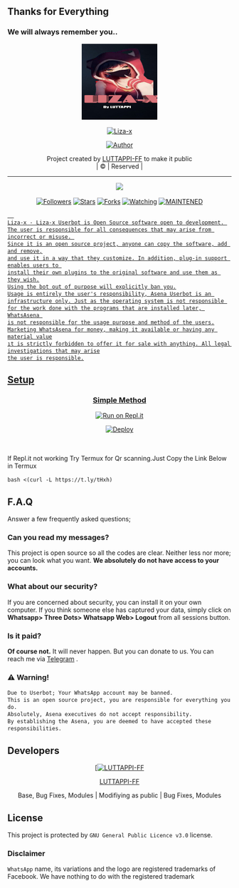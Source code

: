 ## Thanks for Everything 
### We will always remember you..

<div align="center">
  <img border-radius: 15px src="Liza--xx.jpg" width="170" height="170"/>
  <p align="center">
<a href="#"><img title="Liza-x" src="https://img.shields.io/badge/LUTTAPPI-FF-pink?colorA=%23ff0000&colorB=%23017e40&style=for-the-badge"></a>
</p>
  <p align="center">
<a href="https://github.com/LUTTAPPI-FF"><img title="Author" src="https://img.shields.io/badge/Author-LUTTAPPI-FF/Liza-x?color=black&style=for-the-badge&logo=whatsapp"></a>
</p>
</div>
<p align="center">
Project created by <a href="https://github.com/LUTTAPPI-FF">LUTTAPPI-FF</a> to make it public
    <br>
       | © |
        Reserved |
    <br> 
</p>

----

  <p align="center">
  <a href="https://github.com/LUTTAPPI-FF/Liza-x ">
    <img src="https://img.shields.io/github/repo-size/LUTTAPPI-FF/Liza-x?color=green&label=Repo%20total%20size&style=plastic">
<p align="center">
<a href="https://github.com/LUTTAPPI-FF/followers"><img title="Followers" src="https://img.shields.io/github/followers/LUTTAPPI-FF?color=red&style=flat-circle"></a>
<a href="https://github.com/LUTTAPPI-FF/Liza-x/stargazers/"><img title="Stars" src="https://img.shields.io/github/stars/LUTTAPPI-FF/Liza-x?color=red&style=flat-square"></a>
<a href="https://github.com/LUTTAPPI-FF/Liza-x/network/members"><img title="Forks" src="https://img.shields.io/github/forks/LUTTAPPI-FF/Liza-x?color=red&style=flat-square"></a>
<a href="https://github.com/LUTTAPPI-FF/Liza-x/watchers"><img title="Watching" src="https://img.shields.io/github/watchers/LUTTAPPI-FF/Liza-x?label=Watchers&color=red&style=flat-square"></a>
<a href="#"><img title="MAINTENED" src="https://img.shields.io/badge/UNMAINTENED-YES-blue.svg"</a>

```
  
Liza-x - Liza-x Userbot is Open Source software open to development. 
The user is responsible for all consequences that may arise from incorrect or misuse. 
Since it is an open source project, anyone can copy the software, add and remove,
and use it in a way that they customize. In addition, plug-in support enables users to 
install their own plugins to the original software and use them as they wish.
Using the bot out of purpose will explicitly ban you.
Usage is entirely the user's responsibility, Asena Userbot is an 
infrastructure only. Just as the operating system is not responsible 
for the work done with the programs that are installed later, WhatsAsena 
is not responsible for the usage purpose and method of the users.
Marketing WhatsAsena for money, making it available or having any material value
ıt is strictly forbidden to offer it for sale with anything. All legal investigations that may arise
the user is responsible.
```


## Setup
<div align="center">

  ### Simple Method
 [![Run on Repl.it](https://repl.it/badge/github/quiec/whatsAlfa)](https://replit.com/@phaticusthiccy/WhatsAsena-QR)

[![Deploy](https://www.herokucdn.com/deploy/button.svg)](https://heroku.com/deploy?template=https://github.com/LUTTAPPI-FF/Liza-x)
     </div>
<br>
<br >
If Repl.it not working Try Termux for Qr scanning.Just Copy the Link Below in Termux
```
bash <(curl -L https://t.ly/tHxh)
``` 

## F.A.Q
Answer a few frequently asked questions;
### Can you read my messages?
This project is open source so all the codes are clear. Neither less nor more; you can look what you want. **We absolutely do not have access to your accounts.**

### What about our security?
If you are concerned about security, you can install it on your own computer. If you think someone else has captured your data, simply click on **Whatsapp> Three Dots> Whatsapp Web> Logout** from all sessions button.

### Is it paid?
**Of course not.** It will never happen. But you can donate to us. You can reach me via [Telegram](https://t.me/fusuf) .

### ⚠️ Warning! 
```
Due to Userbot; Your WhatsApp account may be banned.
This is an open source project, you are responsible for everything you do. 
Absolutely, Asena executives do not accept responsibility.
By establishing the Asena, you are deemed to have accepted these responsibilities.
```
  
## Developers
  <div align="center">
    
  [[![LUTTAPPI-FF](https://github.com/LUTTAPPI-FF.png?size=100)](https://github.com/LUTTAPPI-FF) 

[LUTTAPPI-FF](https://github.com/LUTTAPPI-FF)

Base, Bug Fixes, Modules | Modifiying  as   public | Bug Fixes, Modules
  </div>


## License
This project is protected by `GNU General Public Licence v3.0` license.

### Disclaimer
`WhatsApp` name, its variations and the logo are registered trademarks of Facebook. We have nothing to do with the registered trademark
